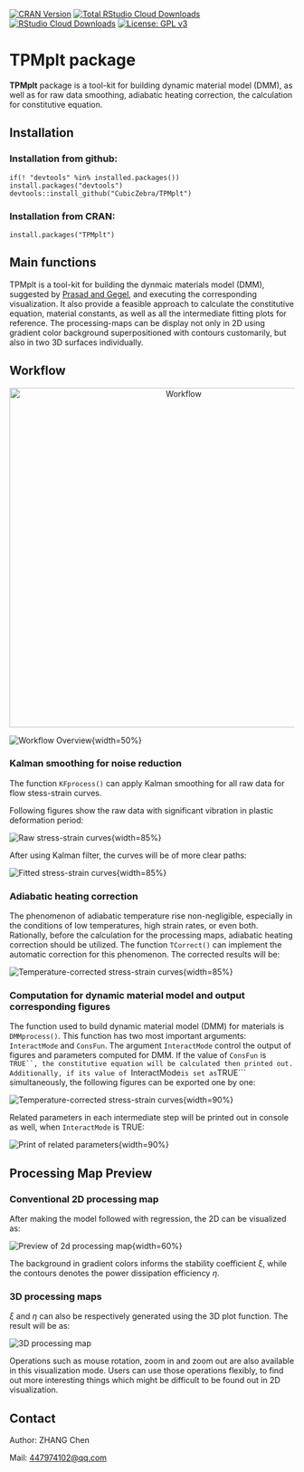 [![CRAN Version](http://www.r-pkg.org/badges/version/TPMplt)](https://cran.r-project.org/package=TPMplt)
[![Total RStudio Cloud Downloads](http://cranlogs.r-pkg.org/badges/grand-total/TPMplt?color=brightgreen)](https://cran.r-project.org/package=TPMplt)
[![RStudio Cloud Downloads](http://cranlogs.r-pkg.org/badges/TPMplt?color=brightgreen)](https://cran.r-project.org/package=TPMplt)
[![License: GPL v3](https://img.shields.io/badge/License-GPL%20v3-blue.svg)](https://www.gnu.org/licenses/gpl-3.0)

# TPMplt package

**TPMplt** package is a tool-kit for building dynamic material model (DMM), as well as for raw data smoothing, adiabatic heating correction, the calculation for constitutive equation.

## Installation

### Installation from github:

```
if(! "devtools" %in% installed.packages()) install.packages("devtools")
devtools::install_github("CubicZebra/TPMplt")
```

### Installation from CRAN:

```
install.packages("TPMplt")
```

## Main functions

TPMplt is a tool-kit for building the dynmaic materials model (DMM), suggested by [Prasad and Gegel](https://link.springer.com/article/10.1007/BF02664902), and executing the corresponding visualization. It also provide a feasible approach to calculate the constitutive equation, material constants, as well as all the intermediate fitting plots for reference. The processing-maps can be display not only in 2D using gradient color background superpositioned with contours customarily, but also in two 3D surfaces individually.


## Workflow

<div  align="center">    
<img src="https://raw.githubusercontent.com/CubicZebra/PicHost/master/TPMplt/demo1.png" style="height:600px" alt="Workflow" align=center />
</div>

![Workflow Overview](https://raw.githubusercontent.com/CubicZebra/PicHost/master/TPMplt/demo1.png){width=50%}

### Kalman smoothing for noise reduction

The function  ```KFprocess()``` can apply Kalman smoothing for all raw data for flow stess-strain curves.

Following figures show the raw data with significant vibration in plastic deformation period:

![Raw stress-strain curves](https://raw.githubusercontent.com/CubicZebra/PicHost/master/TPMplt/Img2.png){width=85%}

After using Kalman filter, the curves will be of more clear paths:

![Fitted stress-strain curves](https://raw.githubusercontent.com/CubicZebra/PicHost/master/TPMplt/Img3.png){width=85%}

### Adiabatic heating correction

The phenomenon of adiabatic temperature rise non-negligible, especially in the conditions of low temperatures, high strain rates, or even both. Rationally, before the calculation for the processing maps, adiabatic heating correction should be utilized. The function ```TCorrect()``` can implement the automatic correction for this phenomenon. The corrected results will be:

![Temperature-corrected stress-strain curves](https://raw.githubusercontent.com/CubicZebra/PicHost/master/TPMplt/Img4.png){width=85%}

### Computation for dynamic material model and output corresponding figures

The function used to build dynamic material model (DMM) for materials is ```DMMprocess()```. This function has two most important arguments: ```InteractMode``` and ```ConsFun```. The argument ```InteractMode``` control the output of figures and parameters computed for DMM. If the value of ```ConsFun``` is ```TRUE``, the constitutive equation will be calculated then printed out. Additionally, if its value of ```InteractMode``` is set as ```TRUE``` simultaneously, the following figures can be exported one by one:

![Temperature-corrected stress-strain curves](https://raw.githubusercontent.com/CubicZebra/PicHost/master/TPMplt/demo3.png){width=90%}

Related parameters in each intermediate step will be printed out in console as well, when ```InteractMode``` is TRUE:

![Print of related parameters](https://raw.githubusercontent.com/CubicZebra/PicHost/master/TPMplt/Img12.png){width=90%}

## Processing Map Preview

### Conventional 2D processing map

After making the model followed with regression, the 2D can be visualized as:

![Preview of 2d processing map](https://raw.githubusercontent.com/CubicZebra/PicHost/master/TPMplt/demo2.png){width=60%}

The background in gradient colors informs the stability coefficient $\xi$, while the contours denotes the power dissipation efficiency $\eta$.

### 3D processing maps

$\xi$ and $\eta$ can also be respectively generated using the 3D plot function. The result will be as:

![3D processing map](https://raw.githubusercontent.com/CubicZebra/PicHost/master/TPMplt/Img13.png)

Operations such as mouse rotation, zoom in and zoom out are also available in this visualization mode. Users can use those operations flexibly, to find out more interesting things which might be difficult to be found out in 2D visualization.

## Contact

Author: ZHANG Chen

Mail: 447974102@qq.com
